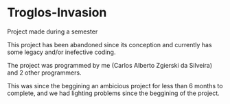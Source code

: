 # Troglos-Invasion
Project made during a semester

This project has been abandoned since its conception and currently has some legacy and/or inefective coding.

The project was programmed by me (Carlos Alberto Zgierski da Silveira) and 2 other programmers.

This was since the beggining an ambicious project for less than 6 months to complete, and we had lighting problems since the beggining of the project.
